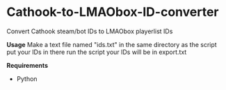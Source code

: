 # Cathook-to-LMAObox-ID-converter
Convert Cathook steam/bot IDs to LMAObox playerlist IDs

**Usage**
Make a text file named "ids.txt" in the same directory as the script
put your IDs in there
run the script
your IDs will be in export.txt

**Requirements**
- Python
